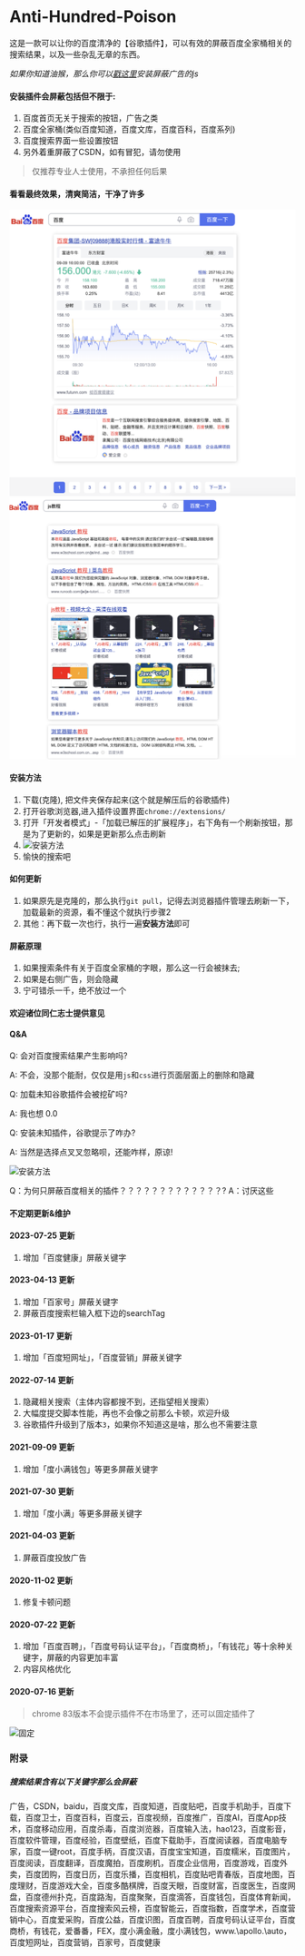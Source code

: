 # Anti-Hundred-Poison
这是一款可以让你的百度清净的【谷歌插件】，可以有效的屏蔽百度全家桶相关的搜索结果，以及一些杂乱无章的东西。

*如果你知道油猴，那么你可以[戳这里](https://greasyfork.org/zh-CN/scripts/455226-anti-hundred-poison-%E5%B1%8F%E8%94%BD%E7%99%BE%E5%BA%A6%E7%9B%B8%E5%85%B3%E7%9A%84%E8%84%9A%E6%9C%AC)安装屏蔽广告的js*

#### 安装插件会屏蔽包括但不限于: 
1. 百度首页无关于搜索的按钮，广告之类
2. 百度全家桶(类似百度知道，百度文库，百度百科，百度系列)
3. 百度搜索界面一些设置按钮
4. 另外着重屏蔽了CSDN，如有冒犯，请勿使用

>仅推荐专业人士使用，不承担任何后果

#### 看看最终效果，清爽简洁，干净了许多
![百度首页](./imgs/1.png)
![js教程](./imgs/4.png)

#### 安装方法
  1. 下载(克隆), 把文件夹保存起来(这个就是解压后的谷歌插件) 
  2. 打开谷歌浏览器,进入插件设置界面`chrome://extensions/`
  3. 打开「开发者模式」-「加载已解压的扩展程序」，右下角有一个刷新按钮，那是为了更新的，如果是更新那么点击刷新
  4. ![安装方法](./imgs/2.png)
  5. 愉快的搜索吧

#### 如何更新
1. 如果原先是克隆的，那么执行`git pull`，记得去浏览器插件管理去刷新一下，加载最新的资源，看不懂这个就执行步骤2
2. 其他：再下载一次也行，执行一遍**安装方法**即可
#### 屏蔽原理
1. 如果搜索条件有关于百度全家桶的字眼，那么这一行会被抹去;
2. 如果是右侧广告，则会隐藏
3. 宁可错杀一千，绝不放过一个

#### 欢迎诸位同仁志士提供意见

#### Q&A
Q: 会对百度搜索结果产生影响吗?

A: 不会，没那个能耐，仅仅是用`js`和`css`进行页面层面上的删除和隐藏

Q: 加载未知谷歌插件会被挖矿吗?

A: 我也想 0.0

Q: 安装未知插件，谷歌提示了咋办?

A: 当然是选择点叉叉忽略呗，还能咋样，原谅!

![安装方法](./imgs/3.png)

Q：为何只屏蔽百度相关的插件？？？？？？？？？？？？？?
A：讨厌这些

#### 不定期更新&维护
#### 2023-07-25 更新
1. 增加「百度健康」屏蔽关键字
#### 2023-04-13 更新
1. 增加「百家号」屏蔽关键字
2. 屏蔽百度搜索栏输入框下边的searchTag

#### 2023-01-17 更新
1. 增加「百度短网址」，「百度营销」屏蔽关键字
#### 2022-07-14 更新
1. 隐藏相关搜索（主体内容都搜不到，还指望相关搜索）
2. 大幅度提交脚本性能，再也不会像之前那么卡顿，欢迎升级
3. 谷歌插件升级到了版本`3`，如果你不知道这是啥，那么也不需要注意
#### 2021-09-09 更新

1. 增加「度小满钱包」等更多屏蔽关键字
#### 2021-07-30 更新

1. 增加「度小满」等更多屏蔽关键字

#### 2021-04-03 更新

1. 屏蔽百度投放广告
#### 2020-11-02 更新

1. 修复卡顿问题

#### 2020-07-22 更新

1. 增加「百度百聘」，「百度号码认证平台」，「百度商桥」，「有钱花」等十余种关键字，屏蔽的内容更加丰富
2. 内容风格优化

#### 2020-07-16 更新

>chrome 83版本不会提示插件不在市场里了，还可以固定插件了

![固定](./imgs/fixed.png)

### 附录
##### 搜索结果含有以下关键字那么会屏蔽
广告，CSDN，baidu，百度文库，百度知道，百度贴吧，百度手机助手，百度下载，百度卫士，百度百科，百度云，百度视频，百度推广，百度AI，百度App技术，百度移动应用，百度杀毒，百度浏览器，百度输入法，hao123，百度影音，百度软件管理，百度经验，百度壁纸，百度下载助手，百度阅读器，百度电脑专家，百度一键root，百度手柄，百度汉语，百度宝宝知道，百度糯米，百度图片，百度阅读，百度翻译，百度魔拍，百度刷机，百度企业信用，百度游戏，百度外卖，百度团购，百度日历，百度乐播，百度相机，百度贴吧青春版，百度地图，百度理财，百度游戏大全，百度多酷棋牌，百度天眼，百度财富，百度医生，百度网盘，百度德州扑克，百度路淘，百度聚聚，百度滴答，百度钱包，百度体育新闻，百度搜索资源平台，百度搜索风云榜，百度智能云，百度指数，百度学术，百度营销中心，百度爱采购，百度公益，百度识图，百度百聘，百度号码认证平台，百度商桥，有钱花，爱番番，FEX，度小满金融，度小满钱包，www.\apollo.\auto，百度短网址，百度营销，百家号，百度健康